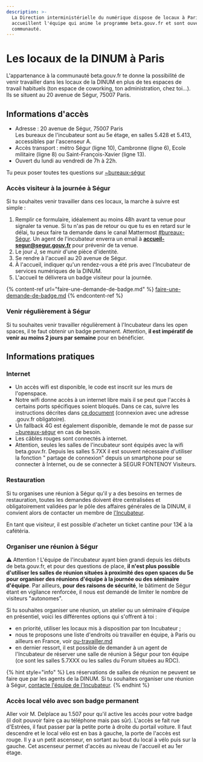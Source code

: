 ```yaml
---
description: >-
  La Direction interministérielle du numérique dispose de locaux à Paris. Ils
  accueillent l'équipe qui anime le programme beta.gouv.fr et sont ouverts à la
  communauté.
---
```


# Les locaux de la DINUM à Paris

L'appartenance à la communauté beta.gouv.fr te donne la possibilité de venir travailler dans les locaux de la DINUM en plus de tes espaces de travail habituels (ton espace de coworking, ton administration, chez toi…). Ils se situent au 20 avenue de Ségur, 75007 Paris.

## Informations d'accès

* Adresse : 20 avenue de Ségur, 75007 Paris\
  Les bureaux de l'incubateur sont au 5e étage, en salles 5.428 et 5.413, accessibles par l'ascenseur A.
* Accès transport : métro Ségur (ligne 10), Cambronne (ligne 6), Ecole militaire (ligne 8) ou Saint-François-Xavier (ligne 13).
* Ouvert du lundi au vendredi de 7h à 22h.

Tu peux poser toutes tes questions sur [\~bureaux-ségur](https://mattermost.incubateur.net/betagouv/channels/bureaux-segur)

### Accès visiteur à la journée à Ségur

Si tu souhaites venir travailler dans ces locaux, la marche à suivre est simple :

1. Remplir ce formulaire, idéalement au moins 48h avant ta venue pour signaler ta venue. Si tu n'as pas de retour ou que tu es en retard sur le délai, tu peux faire ta demande dans le canal Mattermost [#bureaux-Ségur](https://mattermost.incubateur.net/betagouv/channels/bureaux-segur). Un agent de l'incubateur enverra un email à **accueil-segur@segur.gouv.fr** pour prévenir de ta venue.
2. Le jour J, se munir d'une pièce d'identité.
3. Se rendre à l'accueil au 20 avenue de Ségur.
4. À l'accueil, indiquer qu'un rendez-vous a été pris avec l'Incubateur de services numériques de la DINUM.
5. L'accueil te délivrera un badge visiteur pour la journée.

{% content-ref url="faire-une-demande-de-badge.md" %}
[faire-une-demande-de-badge.md](faire-une-demande-de-badge.md)
{% endcontent-ref %}

### Venir régulièrement à Ségur

Si tu souhaites venir travailler régulièrement à l'Incubateur dans les open spaces, il te faut obtenir un badge permanent. Attention, **il est impératif de venir au moins 2 jours par semaine** pour en bénéficier.



## Informations pratiques

### Internet

* Un accès wifi est disponible, le code est inscrit sur les murs de l'openspace.
* Notre wifi donne accès à un internet libre mais il se peut que l'accès à certains ports spécifiques soient bloqués. Dans ce cas, suivre les instructions décrites dans [ce document](https://pad.numerique.gouv.fr/-Jg0e0J5Qy6AEIeCAunjcA?both) (connexion avec une adresse .gouv.fr obligatoire).
* Un fallback 4G est également disponible, demande le mot de passe sur [\~bureaux-ségur](https://mattermost.incubateur.net/betagouv/channels/bureaux-segur) en cas de besoin.
* Les câbles rouges sont connectés à internet.
* Attention, seules les salles de l'incubateur sont équipés avec la wifi beta.gouv.fr. Depuis les salles 5.7XX il est souvent nécessaire d'utiliser la fonction " partage de connexion" depuis un smartphone pour se connecter à Internet, ou de se connecter à SEGUR FONTENOY Visiteurs.

### Restauration

Si tu organises une réunion à Ségur qu'il y a des besoins en termes de restauration, toutes les demandes doivent être centralisées et obligatoirement validées par le pôle des affaires générales de la DINUM, il convient alors de contacter un membre de [l'Incubateur](../../../vie-quotidienne-bien-etre/lieux-partages/).

En tant que visiteur, il est possible d'acheter un ticket cantine pour 13€ à la cafétéria.

### Organiser une réunion à Ségur

:warning: Attention ! L'équipe de l'incubateur ayant bien grandi depuis les débuts de beta.gouv.fr, et pour des questions de place, **il n'est plus possible d'utiliser les salles de réunion situées à proximité des open spaces du 5e pour organiser des réunions d'équipe à la journée ou des séminaire d'équipe**. Par ailleurs, **pour des raisons de sécurité**, le bâtiment de Ségur étant en vigilance renforcée, il nous est demandé de limiter le nombre de visiteurs "autonomes".

Si tu souhaites organiser une réunion, un atelier ou un séminaire d'équipe en présentiel, voici les différentes options qui s'offrent à toi :

* en priorité, utiliser les locaux mis à disposition par ton Incubateur ;
* nous te proposons une liste d'endroits où travailler en équipe, à Paris ou ailleurs en France, voir [ou-travailler.md](../../../vie-quotidienne-bien-etre/lieux-partages/ou-travailler.md "mention")
* en dernier ressort, il est possible de demander à un agent de l'Incubateur de réserver une salle de réunion à Ségur pour ton équipe (ce sont les salles 5.7XXX ou les salles du Forum situées au RDC).

{% hint style="info" %}
Les réservations de salles de réunion ne peuvent se faire que par les agents de la DINUM. Si tu souhaites organiser une réunion à Ségur, [contacte l'équipe de l'Incubateur](../../../vie-quotidienne-bien-etre/lieux-partages/).
{% endhint %}

### Accès local vélo avec son badge permanent

Aller voir M. Delplace au 1.507 pour qu'il active les accès pour votre badge (il doit pouvoir faire ça au téléphone mais pas sûr). L'accès se fait rue d'Estrées, il faut passer par la petite porte à droite du portail voiture. Il faut descendre et le local vélo est en bas à gauche, la porte de l'accès est rouge. Il y a un petit ascenseur, en sortant au bout du local à vélo puis sur la gauche. Cet ascenseur permet d'accès au niveau de l'accueil et au 1er étage.
